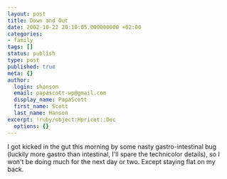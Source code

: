 ```yaml
---
layout: post
title: Down and Out
date: 2002-10-22 20:10:05.000000000 +02:00
categories:
- family
tags: []
status: publish
type: post
published: true
meta: {}
author:
  login: shanson
  email: papascott-wp@gmail.com
  display_name: PapaScott
  first_name: Scott
  last_name: Hanson
excerpt: !ruby/object:Hpricot::Doc
  options: {}
---
```

<p>I got kicked in the gut this morning by some nasty gastro-intestinal bug (luckily more gastro than intestinal, I'll spare the technicolor details), so I won't be doing much for the next day or two. Except staying flat on my back.</p>
